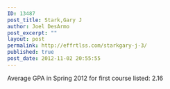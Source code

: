 ```yaml
---
ID: 13487
post_title: Stark,Gary J
author: Joel DesArmo
post_excerpt: ""
layout: post
permalink: http://effrtlss.com/starkgary-j-3/
published: true
post_date: 2012-11-02 20:55:55
---
```

<p>Average GPA in Spring 2012 for first course listed: 2.16</p>
